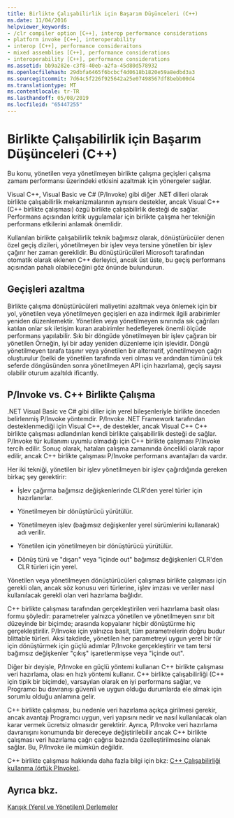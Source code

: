 ```yaml
---
title: Birlikte Çalışabilirlik için Başarım Düşünceleri (C++)
ms.date: 11/04/2016
helpviewer_keywords:
- /clr compiler option [C++], interop performance considerations
- platform invoke [C++], interoperability
- interop [C++], performance consideraitons
- mixed assemblies [C++], performance considerations
- interoperability [C++], performance considerations
ms.assetid: bb9a282e-c3f8-40eb-a2fa-45d80d578932
ms.openlocfilehash: 29dbfa6465f6bcbcf4d0618b1820e59a8edbd3a3
ms.sourcegitcommit: 7d64c5f226f925642a25e07498567df8bebb00d4
ms.translationtype: MT
ms.contentlocale: tr-TR
ms.lasthandoff: 05/08/2019
ms.locfileid: "65447255"
---
```

# <a name="performance-considerations-for-interop-c"></a>Birlikte Çalışabilirlik için Başarım Düşünceleri (C++)

Bu konu, yönetilen veya yönetilmeyen birlikte çalışma geçişleri çalışma zamanı performansı üzerindeki etkisini azaltmak için yönergeler sağlar.

Visual C++, Visual Basic ve C# (P/Invoke) gibi diğer .NET dilleri olarak birlikte çalışabilirlik mekanizmalarının aynısını destekler, ancak Visual C++ (C++ birlikte çalışması) özgü birlikte çalışabilirlik desteği de sağlar. Performans açısından kritik uygulamalar için birlikte çalışma her tekniğin performans etkilerini anlamak önemlidir.

Kullanılan birlikte çalışabilirlik teknik bağımsız olarak, dönüştürücüler denen özel geçiş dizileri, yönetilmeyen bir işlev veya tersine yönetilen bir işlev çağırır her zaman gereklidir. Bu dönüştürücüleri Microsoft tarafından otomatik olarak eklenen C++ derleyici, ancak üst üste, bu geçiş performans açısından pahalı olabileceğini göz önünde bulundurun.

## <a name="reducing-transitions"></a>Geçişleri azaltma

Birlikte çalışma dönüştürücüleri maliyetini azaltmak veya önlemek için bir yol, yönetilen veya yönetilmeyen geçişleri en aza indirmek ilgili arabirimler yeniden düzenlemektir. Yönetilen veya yönetilmeyen sınırında sık çağrıları katılan onlar sık iletişim kuran arabirimler hedefleyerek önemli ölçüde performans yapılabilir. Sıkı bir döngüde yönetilmeyen bir işlev çağıran bir yönetilen Örneğin, iyi bir aday yeniden düzenleme için işlevidir. Döngü yönetilmeyen tarafa taşınır veya yönetilen bir alternatif, yönetilmeyen çağrı oluşturulur (belki de yönetilen tarafında veri olması ve ardından tümünü tek seferde döngüsünden sonra yönetilmeyen API için hazırlama), geçiş sayısı olabilir oturum azaltıldı ificantly.

## <a name="pinvoke-vs-c-interop"></a>P/Invoke vs. C++ Birlikte Çalışma

.NET Visual Basic ve C# gibi diller için yerel bileşenleriyle birlikte önceden belirlenmiş P/Invoke yöntemdir. P/Invoke .NET Framework tarafından desteklenmediği için Visual C++, de destekler, ancak Visual C++ C++ birlikte çalışması adlandırılan kendi birlikte çalışabilirlik desteği de sağlar. P/Invoke tür kullanımı uyumlu olmadığı için C++ birlikte çalışması P/Invoke tercih edilir. Sonuç olarak, hataları çalışma zamanında öncelikli olarak rapor edilir, ancak C++ birlikte çalışması P/Invoke performans avantajları da vardır.

Her iki tekniği, yönetilen bir işlev yönetilmeyen bir işlev çağırdığında gereken birkaç şey gerektirir:

- İşlev çağırma bağımsız değişkenlerinde CLR'den yerel türler için hazırlanırlar.

- Yönetilmeyen bir dönüştürücü yürütülür.

- Yönetilmeyen işlev (bağımsız değişkenler yerel sürümlerini kullanarak) adı verilir.

- Yönetilen için yönetilmeyen bir dönüştürücü yürütülür.

- Dönüş türü ve "dışarı" veya "içinde out" bağımsız değişkenleri CLR'den CLR türleri için yerel.

Yönetilen veya yönetilmeyen dönüştürücüleri çalışması birlikte çalışması için gerekli olan, ancak söz konusu veri türlerine, işlev imzası ve veriler nasıl kullanılacak gerekli olan veri hazırlama bağlıdır.

C++ birlikte çalışması tarafından gerçekleştirilen veri hazırlama basit olası formu şöyledir: parametreler yalnızca yönetilen ve yönetilmeyen sınır bit düzeyinde bir biçimde; arasında kopyalanır hiçbir dönüştürme hiç gerçekleştirilir. P/Invoke için yalnızca basit, tüm parametrelerin doğru budur blittable türleri. Aksi takdirde, yönetilen her parametreyi uygun yerel bir tür için dönüştürmek için güçlü adımlar P/Invoke gerçekleştirir ve tam tersi bağımsız değişkenler "çıkış" işaretlenmişse veya "içinde out".

Diğer bir deyişle, P/Invoke en güçlü yöntemi kullanan C++ birlikte çalışması veri hazırlama, olası en hızlı yöntemi kullanır. C++ birlikte çalışabilirliği (C++ için tipik bir biçimde), varsayılan olarak en iyi performans sağlar, ve Programcı bu davranışı güvenli ve uygun olduğu durumlarda ele almak için sorumlu olduğu anlamına gelir.

C++ birlikte çalışması, bu nedenle veri hazırlama açıkça girilmesi gerekir, ancak avantajı Programcı uygun, veri yapısını nedir ve nasıl kullanılacak olan karar vermek ücretsiz olmasıdır gerektirir. Ayrıca, P/Invoke veri hazırlama davranışını konumunda bir dereceye değiştirilebilir ancak C++ birlikte çalışması veri hazırlama çağrı çağrısı bazında özelleştirilmesine olanak sağlar. Bu, P/Invoke ile mümkün değildir.

C++ birlikte çalışması hakkında daha fazla bilgi için bkz: [C++ Çalışabilirliği kullanma (örtük PInvoke)](../dotnet/using-cpp-interop-implicit-pinvoke.md).

## <a name="see-also"></a>Ayrıca bkz.

[Karışık (Yerel ve Yönetilen) Derlemeler](../dotnet/mixed-native-and-managed-assemblies.md)
